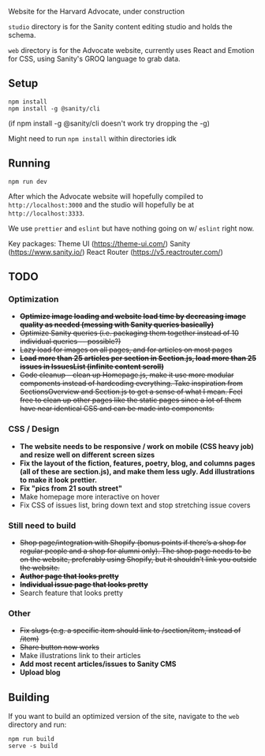 
Website for the Harvard Advocate, under construction

`studio` directory is for the Sanity content editing studio and holds the schema.

`web` directory is for the Advocate website, currently uses React and Emotion for CSS, using Sanity's GROQ language to grab data.

## Setup

```
npm install
npm install -g @sanity/cli
```

(if npm install -g @sanity/cli doesn't work try dropping the -g)

Might need to run `npm install` within directories idk

## Running
```
npm run dev
```

After which the Advocate website will hopefully compiled to `http://localhost:3000` and the studio will hopefully be at `http://localhost:3333`.

We use `prettier` and `eslint` but have nothing going on w/ `eslint` right now.

Key packages:
Theme UI (https://theme-ui.com/)
Sanity (https://www.sanity.io/)
React Router (https://v5.reactrouter.com/)


## TODO

### Optimization
-   **~~Optimize image loading and website load time by decreasing image quality as needed (messing with Sanity queries basically)~~**
-   ~~Optimize Sanity queries (i.e. packaging them together instead of 10 individual queries -- possible?)~~
-   ~~Lazy load for images on all pages, and for articles on most pages~~
- **~~Load more than 25 articles per section in Section.js, load more than 25 issues in IssuesList (infinite content scroll)~~**
-   ~~Code cleanup – clean up Homepage.js, make it use more modular components instead of hardcoding everything. Take inspiration from SectionsOverview and Section.js to get a sense of what I mean. Feel free to clean up other pages like the static pages since a lot of them have near identical CSS and can be made into components.~~


### CSS / Design
-   **The website needs to be responsive / work on mobile (CSS heavy job) and resize well on different screen sizes**
- **Fix the layout of the fiction, features, poetry, blog, and columns pages (all of these are section.js), and make them less ugly. Add illustrations to make it look prettier.**
- **Fix "pics from 21 south street"**
- Make homepage more interactive on hover
- Fix CSS of issues list, bring down text and stop stretching issue covers

### Still need to build
- ~~Shop page/integration with Shopify (bonus points if there’s a shop for regular people and a shop for alumni only). The shop page needs to be on the website, preferably using Shopify, but it shouldn’t link you outside the website.~~
-   ~~**Author page that looks pretty**~~
-   ~~**Individual issue page that looks pretty**~~
-   Search feature that looks pretty

### Other
- ~~Fix slugs (e.g. a specific item should link to /section/item, instead of /item)~~
- ~~Share button now works~~
- Make illustrations link to their articles
- **Add most recent articles/issues to Sanity CMS**
- **Upload blog**


## Building

If you want to build an optimized version of the site, navigate to the `web` directory and run:

```
npm run build
serve -s build
```
